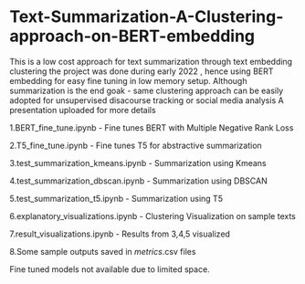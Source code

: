 # Text-Summarization-A-Clustering-approach-on-BERT-embedding
This is a low cost approach for text summarization through text embedding clustering
the project was done during early 2022 , hence using BERT embedding for easy fine tuning
in low memory setup. Although summarization is the end goak - same clustering approach 
can be easily adopted for unsupervised disacourse tracking or social media analysis
A presentation uploaded for more details

1.BERT_fine_tune.ipynb - Fine tunes BERT with Multiple Negative Rank Loss

2.T5_fine_tune.ipynb - Fine tunes T5 for abstractive summarization

3.test_summarization_kmeans.ipynb - Summarization using Kmeans

4.test_summarization_dbscan.ipynb - Summarization using DBSCAN

5.test_summarization_t5.ipynb - Summarization using T5

6.explanatory_visualizations.ipynb - Clustering Visualization on sample texts

7.result_visualizations.ipynb - Results from 3,4,5 visualized

8.Some sample outputs saved in *metrics*.csv files

Fine tuned models not available due to limited space.
